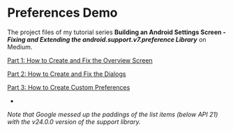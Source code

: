 # Preferences Demo

The project files of my tutorial series **Building an Android Settings Screen - _Fixing and Extending the android.support.v7.preference Library_** on Medium.

[Part 1: How to Create and Fix the Overview Screen](https://medium.com/@JakobUlbrich/building-a-settings-screen-for-android-part-1-5959aa49337c "Part 1: How to Create and Fix the Overview Screen")

[Part 2: How to Create and Fix the Dialogs](https://medium.com/@JakobUlbrich/building-a-settings-screen-for-android-part-2-2ba63e2d7d1d "Part 2: How to Create and Fix the Dialogs")

[Part 3: How to Create Custom Preferences](https://medium.com/@JakobUlbrich/building-a-settings-screen-for-android-part-3-ae9793fd31ec "Part 3: How to Create Custom Preferences")

-
_Note that Google messed up the paddings of the list items (below API 21) with the v24.0.0 version of the support library._
